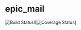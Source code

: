 # epic_mail
![Build Status](https://travis-ci.org/patDevNG/epic_mail.svg?branch=develop)![![Coverage Status](https://coveralls.io/repos/github/patDevNG/epic_mail/badge.svg?branch=develop)]